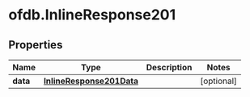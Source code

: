# ofdb.InlineResponse201

## Properties

Name | Type | Description | Notes
------------ | ------------- | ------------- | -------------
**data** | [**InlineResponse201Data**](InlineResponse201Data.md) |  | [optional] 


